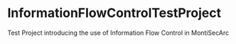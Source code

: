 # InformationFlowControlTestProject
Test Project introducing the use of Information Flow Control in MontiSecArc
